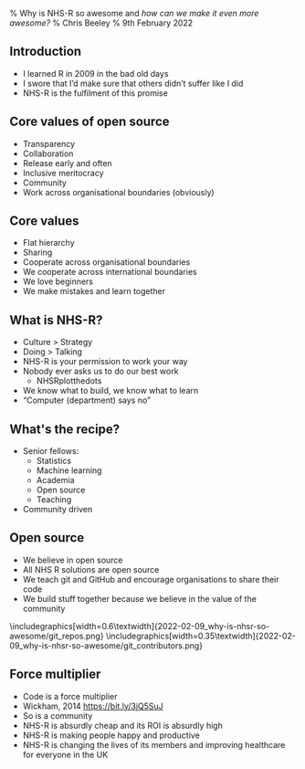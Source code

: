 % Why is NHS-R so awesome and *how can we make it even more awesome?*
% Chris Beeley
% 9th February 2022

## Introduction

* I learned R in 2009 in the bad old days
* I swore that I’d make sure that others didn’t suffer like I did
* NHS-R is the fulfilment of this promise

## Core values of open source

* Transparency
* Collaboration
* Release early and often
* Inclusive meritocracy
* Community
* Work across organisational boundaries (obviously)

## Core values

* Flat hierarchy
* Sharing
* Cooperate across organisational boundaries
* We cooperate across international boundaries
* We love beginners
* We make mistakes and learn together

## What is NHS-R?

* Culture > Strategy
* Doing > Talking
* NHS-R is your permission to work your way
* Nobody ever asks us to do our best work
    * NHSRplotthedots
* We know what to build, we know what to learn
* “Computer (department) says no”

## What's the recipe?

* Senior fellows:
    * Statistics
    * Machine learning
    * Academia
    * Open source
    * Teaching
* Community driven

## Open source

* We believe in open source
* All NHS R solutions are open source
* We teach git and GitHub and encourage organisations to share their code
* We build stuff together because we believe in the value of the community

\includegraphics[width=0.6\textwidth]{2022-02-09_why-is-nhsr-so-awesome/git_repos.png}
\includegraphics[width=0.35\textwidth]{2022-02-09_why-is-nhsr-so-awesome/git_contributors.png}

## Force multiplier

* Code is a force multiplier
* Wickham, 2014 https://bit.ly/3jQ5SuJ
* So is a community
* NHS-R is absurdly cheap and its ROI is absurdly high
* NHS-R is making people happy and productive
* NHS-R is changing the lives of its members and improving healthcare for everyone in the UK


<!---
Please note the following rather convoluted terminal command to render this talk to Beamer pdf

pandoc 2021-11-09_Pharmacy_forecasting/presentation.md -o 2021-11-09_Pharmacy_forecasting/presentation.pdf -w beamer --pdf-engine=xelatex -V mainfont="DejaVu Sans"

-->